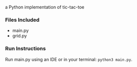 a Python implementation of tic-tac-toe
### Files Included
- main.py
- grid.py

### Run Instructions
Run main.py using an IDE or in your terminal: ```python3 main.py```.
